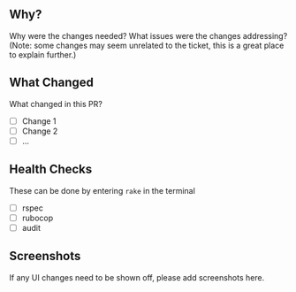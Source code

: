 ## Why?

Why were the changes needed? What issues were the changes addressing?
(Note: some changes may seem unrelated to the ticket, this is a great place to explain further.)

## What Changed

What changed in this PR?

* [ ] Change 1
* [ ] Change 2
* [ ] ...

## Health Checks

These can be done by entering `rake` in the terminal

* [ ] rspec
* [ ] rubocop
* [ ] audit

## Screenshots

If any UI changes need to be shown off, please add screenshots here.
